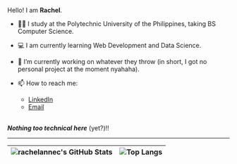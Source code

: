 Hello! I am **Rachel**.

- 🐱‍🏍 I study at the Polytechnic University of the Philippines, taking BS Computer Science. 

- 💻 I am currently learning Web Development and Data Science.

- 🔭 I’m currently working on whatever they throw (in short, I got no personal project at the moment nyahaha).

- 📫 How to reach me:
  - [LinkedIn](https://www.linkedin.com/in/rachel-anne-cilon/) <br>
  - [Email](mailto:rachelannecilon@gmail.com) 
<br><br>


***Nothing too technical here*** (yet?)!!

<hr>
<!-- https://github.com/anuraghazra/github-readme-stats -->

| ![rachelannec's GitHub Stats](https://github-readme-stats.vercel.app/api?username=rachelannec&show_icons=true&theme=transparent) | ![Top Langs](https://github-readme-stats.vercel.app//api/top-langs/?username=rachelannec&layout=compact&theme=transparent) |
|----------|-----------|


<!-- <strong>CURRENTLY UNDER CONSTRUCTION</strong> -->
<!-- https://github.com/natemoo-re/natemoo-re/blob/master/spotify-setup-guide.md -->












<!--
**rachelannec/rachelannec** is a ✨ _special_ ✨ repository because its `README.md` (this file) appears on your GitHub profile.


Here are some ideas to get you started:

- 🔭 I’m currently working on ...
- 🌱 I’m currently learning ...
- 👯 I’m looking to collaborate on ...
- 🤔 I’m looking for help with ...
- 💬 Ask me about ...
- 📫 How to reach me: ...
- 😄 Pronouns: ...
- ⚡ Fun fact: ...
-->
